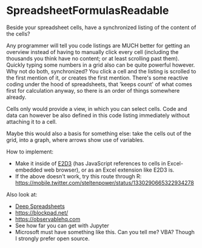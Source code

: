 # SpreadsheetFormulasReadable
Beside your spreadsheet cells, have a synchronized listing of the content of the cells?

Any programmer will tell you code listings are MUCH better for getting an overview instead of having to manually click every cell (including the thousands you think have no content; or at least scrolling past them). Quickly typing some numbers in a grid also can be quite powerful however. Why not do both, synchronized? You click a cell and the listing is scrolled to the first mention of it, or creates the first mention. There's some reactive coding under the hood of spreadsheets, that 'keeps count' of what comes first for calculation anyway, so there is an order of things somewhere already.

Cells only would provide a view, in which you can select cells. Code and data can however be also defined in this code listing immediately without attaching it to a cell.

Maybe this would also a basis for something else: take the cells out of the grid, into a graph, where arrows show use of variables.

How to implement:
- Make it inside of [E2D3](https://e2d3.org) (has JavaScript references to cells in Excel-embedded web browser), or as an Excel extension like E2D3 is.
- If the above doesn't work, try this route through R: https://mobile.twitter.com/steltenpower/status/1330290665322934278

Also look at:
- [Deep Spreadsheets](https://gitlab.com/muishkin/mwnci---deep-spreadsheets/)
- https://blockpad.net/
- https://observablehq.com
- See how far you can get with Jupyter
- Microsoft must have something like this. Can you tell me? VBA? Though I strongly prefer open source.
